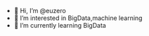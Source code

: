 - 👋 Hi, I’m @euzero
- 👀 I’m interested in BigData,machine learning
- 🌱 I’m currently learning BigData

<!---
euzero/euzero is a ✨ special ✨ repository because its `README.md` (this file) appears on your GitHub profile.
You can click the Preview link to take a look at your changes.
--->
